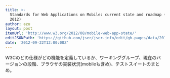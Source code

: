 ```yaml
---
title: >-
  Standards for Web Applications on Mobile: current state and roadmap (August
  2012)
author: azu
layout: post
itemUrl: 'http://www.w3.org/2012/08/mobile-web-app-state/'
editJSONPath: 'https://github.com/jser/jser.info/edit/gh-pages/data/2012/09/index.json'
date: '2012-09-22T12:00:00Z'
---
```

W3Cのどの仕様がどの機能を定義しているか、ワーキンググループ、現在のバージョンの段階、ブラウザの実装状況(mobileも含め)、テストスイートのまとめ。
